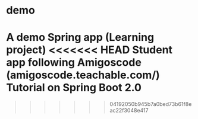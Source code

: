 # demo
A demo Spring app (Learning project)
<<<<<<< HEAD
Student app following Amigoscode (amigoscode.teachable.com/) Tutorial on Spring Boot 2.0
=======
>>>>>>> 04192050b945b7a0bed73b61f8eac22f3048e417

